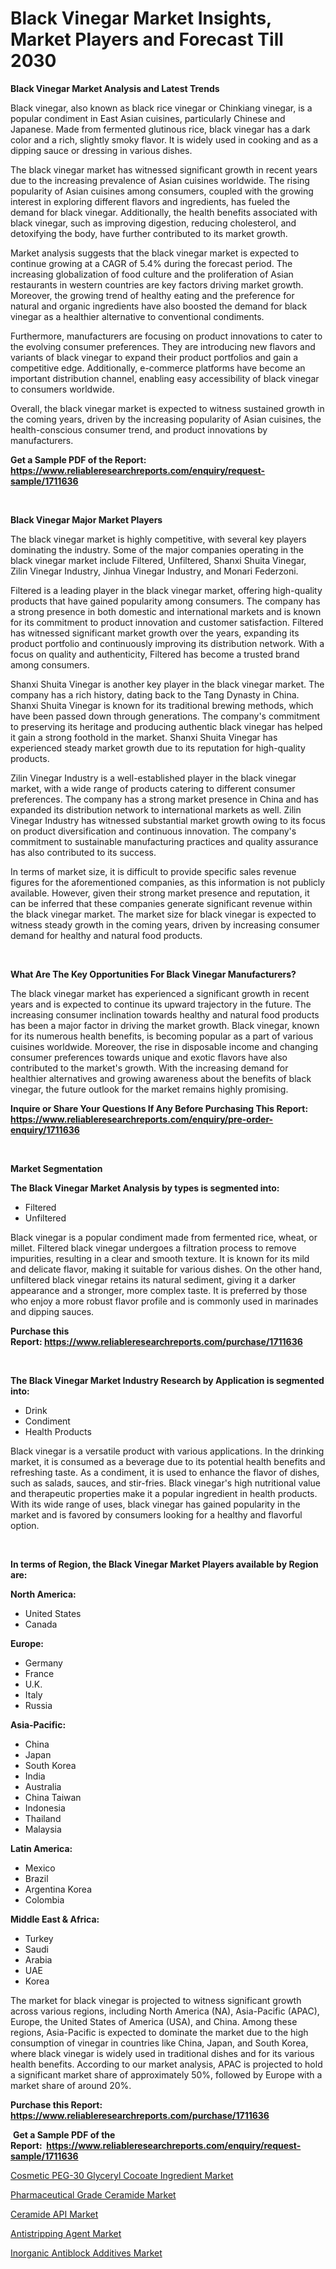 <p><h1>Black Vinegar Market Insights, Market Players and Forecast Till 2030</h1></p><p><strong>Black Vinegar Market Analysis and Latest Trends</strong></p>
<p><p>Black vinegar, also known as black rice vinegar or Chinkiang vinegar, is a popular condiment in East Asian cuisines, particularly Chinese and Japanese. Made from fermented glutinous rice, black vinegar has a dark color and a rich, slightly smoky flavor. It is widely used in cooking and as a dipping sauce or dressing in various dishes.</p><p>The black vinegar market has witnessed significant growth in recent years due to the increasing prevalence of Asian cuisines worldwide. The rising popularity of Asian cuisines among consumers, coupled with the growing interest in exploring different flavors and ingredients, has fueled the demand for black vinegar. Additionally, the health benefits associated with black vinegar, such as improving digestion, reducing cholesterol, and detoxifying the body, have further contributed to its market growth.</p><p>Market analysis suggests that the black vinegar market is expected to continue growing at a CAGR of 5.4% during the forecast period. The increasing globalization of food culture and the proliferation of Asian restaurants in western countries are key factors driving market growth. Moreover, the growing trend of healthy eating and the preference for natural and organic ingredients have also boosted the demand for black vinegar as a healthier alternative to conventional condiments.</p><p>Furthermore, manufacturers are focusing on product innovations to cater to the evolving consumer preferences. They are introducing new flavors and variants of black vinegar to expand their product portfolios and gain a competitive edge. Additionally, e-commerce platforms have become an important distribution channel, enabling easy accessibility of black vinegar to consumers worldwide.</p><p>Overall, the black vinegar market is expected to witness sustained growth in the coming years, driven by the increasing popularity of Asian cuisines, the health-conscious consumer trend, and product innovations by manufacturers.</p></p>
<p><strong>Get a Sample PDF of the Report:&nbsp; <a href="https://www.reliableresearchreports.com/enquiry/request-sample/1711636">https://www.reliableresearchreports.com/enquiry/request-sample/1711636</a></strong></p>
<p>&nbsp;</p>
<p><strong>Black Vinegar Major Market Players</strong></p>
<p><p>The black vinegar market is highly competitive, with several key players dominating the industry. Some of the major companies operating in the black vinegar market include Filtered, Unfiltered, Shanxi Shuita Vinegar, Zilin Vinegar Industry, Jinhua Vinegar Industry, and Monari Federzoni.</p><p>Filtered is a leading player in the black vinegar market, offering high-quality products that have gained popularity among consumers. The company has a strong presence in both domestic and international markets and is known for its commitment to product innovation and customer satisfaction. Filtered has witnessed significant market growth over the years, expanding its product portfolio and continuously improving its distribution network. With a focus on quality and authenticity, Filtered has become a trusted brand among consumers.</p><p>Shanxi Shuita Vinegar is another key player in the black vinegar market. The company has a rich history, dating back to the Tang Dynasty in China. Shanxi Shuita Vinegar is known for its traditional brewing methods, which have been passed down through generations. The company's commitment to preserving its heritage and producing authentic black vinegar has helped it gain a strong foothold in the market. Shanxi Shuita Vinegar has experienced steady market growth due to its reputation for high-quality products.</p><p>Zilin Vinegar Industry is a well-established player in the black vinegar market, with a wide range of products catering to different consumer preferences. The company has a strong market presence in China and has expanded its distribution network to international markets as well. Zilin Vinegar Industry has witnessed substantial market growth owing to its focus on product diversification and continuous innovation. The company's commitment to sustainable manufacturing practices and quality assurance has also contributed to its success.</p><p>In terms of market size, it is difficult to provide specific sales revenue figures for the aforementioned companies, as this information is not publicly available. However, given their strong market presence and reputation, it can be inferred that these companies generate significant revenue within the black vinegar market. The market size for black vinegar is expected to witness steady growth in the coming years, driven by increasing consumer demand for healthy and natural food products.</p></p>
<p>&nbsp;</p>
<p><strong>What Are The Key Opportunities For Black Vinegar Manufacturers?</strong></p>
<p><p>The black vinegar market has experienced a significant growth in recent years and is expected to continue its upward trajectory in the future. The increasing consumer inclination towards healthy and natural food products has been a major factor in driving the market growth. Black vinegar, known for its numerous health benefits, is becoming popular as a part of various cuisines worldwide. Moreover, the rise in disposable income and changing consumer preferences towards unique and exotic flavors have also contributed to the market's growth. With the increasing demand for healthier alternatives and growing awareness about the benefits of black vinegar, the future outlook for the market remains highly promising.</p></p>
<p><strong>Inquire or Share Your Questions If Any Before Purchasing This Report: <a href="https://www.reliableresearchreports.com/enquiry/pre-order-enquiry/1711636">https://www.reliableresearchreports.com/enquiry/pre-order-enquiry/1711636</a></strong></p>
<p>&nbsp;</p>
<p><strong>Market Segmentation</strong></p>
<p><strong>The Black Vinegar Market Analysis by types is segmented into:</strong></p>
<p><ul><li>Filtered</li><li>Unfiltered</li></ul></p>
<p><p>Black vinegar is a popular condiment made from fermented rice, wheat, or millet. Filtered black vinegar undergoes a filtration process to remove impurities, resulting in a clear and smooth texture. It is known for its mild and delicate flavor, making it suitable for various dishes. On the other hand, unfiltered black vinegar retains its natural sediment, giving it a darker appearance and a stronger, more complex taste. It is preferred by those who enjoy a more robust flavor profile and is commonly used in marinades and dipping sauces.</p></p>
<p><strong>Purchase this Report:&nbsp;<a href="https://www.reliableresearchreports.com/purchase/1711636">https://www.reliableresearchreports.com/purchase/1711636</a></strong></p>
<p>&nbsp;</p>
<p><strong>The Black Vinegar Market Industry Research by Application is segmented into:</strong></p>
<p><ul><li>Drink</li><li>Condiment</li><li>Health Products</li></ul></p>
<p><p>Black vinegar is a versatile product with various applications. In the drinking market, it is consumed as a beverage due to its potential health benefits and refreshing taste. As a condiment, it is used to enhance the flavor of dishes, such as salads, sauces, and stir-fries. Black vinegar's high nutritional value and therapeutic properties make it a popular ingredient in health products. With its wide range of uses, black vinegar has gained popularity in the market and is favored by consumers looking for a healthy and flavorful option.</p></p>
<p>&nbsp;</p>
<p><strong>In terms of Region, the Black Vinegar Market Players available by Region are:</strong></p>
<p>
    <p> <strong> North America: </strong>
        <ul>
            <li>United States</li>
            <li>Canada</li>
        </ul>
        </p> 
    <p> <strong> Europe: </strong>
        <ul>
            <li>Germany</li>
            <li>France</li>
            <li>U.K.</li>
            <li>Italy</li>
            <li>Russia</li>
        </ul>
        </p> 
    <p> <strong> Asia-Pacific: </strong>
        <ul>
            <li>China</li>
            <li>Japan</li>
            <li>South Korea</li>
            <li>India</li>
            <li>Australia</li>
            <li>China Taiwan</li>
            <li>Indonesia</li>
            <li>Thailand</li>
            <li>Malaysia</li>
        </ul>
        </p> 
    <p> <strong> Latin America: </strong>
        <ul>
            <li>Mexico</li>
            <li>Brazil</li>
            <li>Argentina Korea</li>
            <li>Colombia</li>
        </ul>
        </p> 
    <p> <strong> Middle East & Africa: </strong>
        <ul>
            <li>Turkey</li>
            <li>Saudi</li>
            <li>Arabia</li>
            <li>UAE</li>
            <li>Korea</li>
        </ul>
    </p>
    </p>
<p><p>The market for black vinegar is projected to witness significant growth across various regions, including North America (NA), Asia-Pacific (APAC), Europe, the United States of America (USA), and China. Among these regions, Asia-Pacific is expected to dominate the market due to the high consumption of vinegar in countries like China, Japan, and South Korea, where black vinegar is widely used in traditional dishes and for its various health benefits. According to our market analysis, APAC is projected to hold a significant market share of approximately 50%, followed by Europe with a market share of around 20%.</p></p>
<p><strong>Purchase this Report: <a href="https://www.reliableresearchreports.com/purchase/1711636">https://www.reliableresearchreports.com/purchase/1711636</a></strong></p>
<p>&nbsp;<strong>Get a Sample PDF of the Report:&nbsp;&nbsp;<a href="https://www.reliableresearchreports.com/enquiry/request-sample/1711636">https://www.reliableresearchreports.com/enquiry/request-sample/1711636</a></strong></p>
<p><strong></strong></p>
<p><p><a href="https://medium.com/@jhonwin654/cosmetic-peg-30-glyceryl-cocoate-ingredient-market-size-cagr-trends-2024-2030-c73cbfc83358">Cosmetic PEG-30 Glyceryl Cocoate Ingredient Market</a></p><p><a href="https://medium.com/@smriti.reportprime/pharmaceutical-grade-ceramide-market-size-and-market-trends-complete-industry-overview-2023-to-efcd53bbdf11">Pharmaceutical Grade Ceramide Market</a></p><p><a href="https://medium.com/@chiragreportprime3/ceramide-api-market-size-cagr-trends-2024-2030-ebeccad56341">Ceramide API Market</a></p><p><a href="https://medium.com/@kartik.reportprime/antistripping-agent-market-size-and-market-trends-complete-industry-overview-2023-to-2030-3f5fa1d8ae67">Antistripping Agent Market</a></p><p><a href="https://medium.com/@chiragreportprime4/inorganic-antiblock-additives-market-size-market-outlook-and-market-forecast-2023-to-2030-71c6ce4df7aa">Inorganic Antiblock Additives Market</a></p></p>